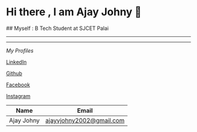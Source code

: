 
# **Hi there , I am Ajay Johny** <span class="wave">👋</span>

<blink>## Myself : B Tech Student at SJCET Palai</blink>


___
___

*My Profiles*

[LinkedIn](https://www.linkedin.com/in/ajay-johny-73503a201/?lipi=urn%3Ali%3Apage%3Ad_flagship3_feed%3B5GQIC2MvRuSthO%2BO%2BcRq2Q%3D%3D)

[Github](https://github.com/AjayJohny-2002/)

[Facebook](https://www.facebook.com/ajay.johny.125/)

[Instagram](https://www.instagram.com/_ajay.johny_/)


| Name | Email |
|------|-------|
|Ajay Johny| ajayvjohny2002@gmail.com
